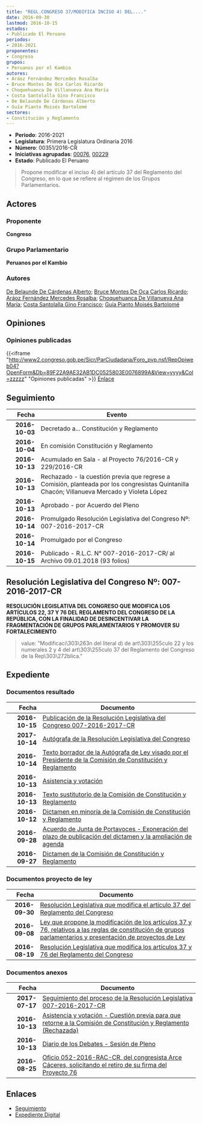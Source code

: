 ```yaml
---
title: "REGL.CONGRESO 37/MODIFICA INCISO 4) DEL...."
date: 2016-09-30
lastmod: 2016-10-15
estados:
- Publicado El Peruano
periodos:
- 2016-2021
proponentes:
- Congreso
grupos:
- Peruanos por el Kambio
autores:
- Aráoz Fernández Mercedes Rosalba
- Bruce Montes De Oca Carlos Ricardo
- Choquehuanca De Villanueva Ana María
- Costa Santolalla Gino Francisco
- De Belaunde De Cárdenas Alberto
- Guía Pianto Moisés Bartolomé
sectores:
- Constitución y Reglamento
---
```

- **Periodo**: 2016-2021
- **Legislatura**: Primera Legislatura Ordinaria 2016
- **Número**: 00351/2016-CR
- **Iniciativas agrupadas**: [00076](../../00000/00076), [00229](../../00200/00229)
- **Estado**: Publicado El Peruano

> Propone modificar el inciso 4) del artículo 37 del Reglamento del Congreso, en lo que se refiere al régimen de los Grupos Parlamentarios.


## Actores

### Proponente

**Congreso**

### Grupo Parlamentario

**Peruanos por el Kambio**

### Autores

[De Belaunde De Cárdenas Alberto](mailto:mailto:adebelaunde@congreso.gob.pe); [Bruce Montes De Oca Carlos Ricardo](mailto:mailto:cbruce@congreso.gob.pe); [Aráoz Fernández Mercedes Rosalba](mailto:mailto:maraoz@congreso.gob.pe); [Choquehuanca De Villanueva Ana María](mailto:mailto:achoquehuanca@congreso.gob.pe); [Costa Santolalla Gino Francisco](mailto:mailto:gcosta@congreso.gob.pe); [Guía Pianto Moisés Bartolomé](mailto:mailto:mguia@congreso.gob.pe)

## Opiniones

### Opiniones publicadas

{{<iframe "http://www2.congreso.gob.pe/Sicr/ParCiudadana/Foro_pvp.nsf/RepOpiweb04?OpenForm&Db=89F22A9AE32AB1DC0525803E0076899A&View=yyyy&Col=zzzzz" "Opiniones publicadas" >}}
[Enlace](http://www2.congreso.gob.pe/Sicr/ParCiudadana/Foro_pvp.nsf/RepOpiweb04?OpenForm&Db=89F22A9AE32AB1DC0525803E0076899A&View=yyyy&Col=zzzzz)


## Seguimiento

| Fecha | Evento |
|------:|--------|
| **2016-10-03** | Decretado a... Constitución y Reglamento |
| **2016-10-04** | En comisión Constitución y Reglamento |
| **2016-10-13** | Acumulado en Sala - al Proyecto 76/2016-CR y 229/2016-CR |
| **2016-10-13** | Rechazado - la cuestión previa que regrese a Comisión, planteada por los congresistas Quintanilla Chacón; Villanueva Mercado y Violeta López |
| **2016-10-13** | Aprobado - por Acuerdo del Pleno |
| **2016-10-14** | Promulgado Resolución Legislativa del Congreso Nº: 007-2016-2017-CR |
| **2016-10-14** | Promulgado por el Congreso |
| **2016-10-15** | Publicado - R.L.C. N° 007-2016-2017-CR/ al Archivo 09.01.2018 (93 folios) |

## Resolución Legislativa del Congreso Nº: 007-2016-2017-CR

**RESOLUCIÓN LEGISLATIVA DEL CONGRESO QUE MODIFICA LOS ARTÍCULOS 22, 37 Y 76 DEL REGLAMENTO DEL CONGRESO DE LA REPÚBLICA, CON LA FINALIDAD DE DESINCENTIVAR LA FRAGMENTACIÓN DE GRUPOS PARLAMENTARIOS Y PROMOVER SU FORTALECIMIENTO**

> value: "Modificaci\303\263n del literal d) de art\303\255culo 22 y los numerales 2 y 4 del art\303\255culo 37 del Reglamento del Congreso de la Rep\303\272blica."


## Expediente

### Documentos resultado

| Fecha | Documento |
|------:|-----------|
| **2016-10-15** | [Publicación de la Resolución Legislativa del Congreso 007-2016-2017-CR](http://www.leyes.congreso.gob.pe/Documentos/2016_2021/Resolucion_Legislativa_del_Congreso/RLC-7-2016-2017-CR.pdf) |
| **2017-10-14** | [Autógrafa de la Resolución Legislativa del Congreso](http://www.leyes.congreso.gob.pe/Documentos/2016_2021/Autografas/Resolucion_Legislativa_del_Congreso/AU0007620161014.PDF) |
| **2016-10-14** | [Texto borrador de la Autógrafa de Ley visado por el Presidente de la Comisión de Constitución y Reglamento](http://www.leyes.congreso.gob.pe/Documentos/2016_2021/Texto_Borrador_de_Autografa/BAU0007620161014.pdf) |
| **2016-10-13** | [Asistencia y votación](http://www.leyes.congreso.gob.pe/Documentos/2016_2021/Asistencia_y_Votacion/Proyectos_de_Ley/AV0007620161013...pdf) |
| **2016-10-13** | [Texto sustitutorio de la Comisión de Constitución y Reglamento](http://www.leyes.congreso.gob.pe/Documentos/2016_2021/Texto_Sustitutorio/Proyectos_de_Ley/TS0007620161013.pdf) |
| **2016-10-12** | [Dictamen en minoría de la Comisión de Constitución y Reglamento](http://www.leyes.congreso.gob.pe/Documentos/2016_2021/Dictamenes/Proyectos_de_Ley/00076DC04MIN20161012....pdf) |
| **2016-09-28** | [Acuerdo de Junta de Portavoces - Exoneración del plazo de publicación del dictamen y la ampliación de agenda](http://www.leyes.congreso.gob.pe/Documentos/2016_2021/Acuerdos/Junta_Portavoces/AJP0007620160928.PDF) |
| **2016-09-27** | [Dictamen de la Comisión de Constitución y Reglamento](http://www.leyes.congreso.gob.pe/Documentos/2016_2021/Dictamenes/Proyectos_de_Ley/00076DC04MAY20160927..pdf) |

### Documentos proyecto de ley

| Fecha | Documento |
|------:|-----------|
| **2016-09-30** | [Resolución Legislativa que modifica el artículo 37 del Reglamento del Congreso](http://www.leyes.congreso.gob.pe/Documentos/2016_2021/Proyectos_de_Ley_y_de_Resoluciones_Legislativas/PL0035120160930..pdf) |
| **2016-09-08** | [Ley que propone la modificación de los artículos 37 y 76, relativos a las reglas de constitución de grupos parlamentarios y presentación de proyectos de Ley](http://www.leyes.congreso.gob.pe/Documentos/2016_2021/Proyectos_de_Ley_y_de_Resoluciones_Legislativas/PL0022920160908..pdf) |
| **2016-08-19** | [Resolución Legislativa que modifica los artículos 37 y 76 del Reglamento del Congreso](http://www.leyes.congreso.gob.pe/Documentos/2016_2021/Proyectos_de_Ley_y_de_Resoluciones_Legislativas/PL00076_20160819.pdf) |

### Documentos anexos

| Fecha | Documento |
|------:|-----------|
| **2017-07-17** | [Seguimiento del proceso de la Resolución Legislativa 007-2016-2017-CR](http://www.leyes.congreso.gob.pe/Documentos/2016_2021/Seguimiento_de_Proyectos_de_Ley/00076PL20170717.pdf) |
| **2016-10-13** | [Asistencia y votación - Cuestión previa para que retorne a la Comisión de Constitución y Reglamento (Rechazada)](http://www.leyes.congreso.gob.pe/Documentos/2016_2021/Asistencia_y_Votacion/Proyectos_de_Ley/AV0007620161013..pdf) |
| **2016-10-13** | [Diario de los Debates - Sesión de Pleno](http://www2.congreso.gob.pe/Sicr/DiarioDebates/Publicad.nsf/SesionesPleno/05256D6E0073DFE90525804C000D73EF/$FILE/PLO-2016-15.pdf) |
| **2016-08-25** | [Oficio 052-2016-RAC-CR, del congresista Arce Cáceres, solicitando el retiro de su firma del Proyecto 76](http://www.leyes.congreso.gob.pe/Documentos/2016_2021/Oficios/Congresistas/OFICIO-052-2016-RAC-CR.pdf) |

## Enlaces

- [Seguimiento](http://www2.congreso.gob.pe/Sicr/TraDocEstProc/CLProLey2016.nsf/f7fff46988ca05b1052578e100829cc7/6cf78fb789129bc30525803e007721fe?OpenDocument)
- [Expediente Digital](http://www2.congreso.gob.pe/Sicr/TraDocEstProc/Expvirt_2011.nsf/visbusqptramdoc1621/00351?opendocument)

